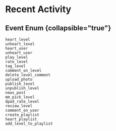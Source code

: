 # Recent Activity

## Event Enum {collapsible="true"}
```
heart_level
unheart_level
heart_user
unheart_user
play_level
rate_level
tag_level
comment_on_level
delete_level_comment
upload_photo
publish_level
unpublish_level
news_post
mm_pick_level
dpad_rate_level
review_level
comment_on_user
create_playlist
heart_playlist
add_level_to_playlist
```